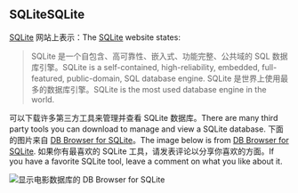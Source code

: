 ## <a name="sqlite"></a><span data-ttu-id="6373a-101">SQLite</span><span class="sxs-lookup"><span data-stu-id="6373a-101">SQLite</span></span>

<span data-ttu-id="6373a-102">[SQLite](https://www.sqlite.org/) 网站上表示：</span><span class="sxs-lookup"><span data-stu-id="6373a-102">The [SQLite](https://www.sqlite.org/) website states:</span></span>

> <span data-ttu-id="6373a-103">SQLite 是一个自包含、高可靠性、嵌入式、功能完整、公共域的 SQL 数据库引擎。</span><span class="sxs-lookup"><span data-stu-id="6373a-103">SQLite is a self-contained, high-reliability, embedded, full-featured, public-domain, SQL database engine.</span></span> <span data-ttu-id="6373a-104">SQLite 是世界上使用最多的数据库引擎。</span><span class="sxs-lookup"><span data-stu-id="6373a-104">SQLite is the most used database engine in the world.</span></span>

<span data-ttu-id="6373a-105">可以下载许多第三方工具来管理并查看 SQLite 数据库。</span><span class="sxs-lookup"><span data-stu-id="6373a-105">There are many third party tools you can download to manage and view a SQLite database.</span></span> <span data-ttu-id="6373a-106">下面的图片来自 [DB Browser for SQLite](http://sqlitebrowser.org/)。</span><span class="sxs-lookup"><span data-stu-id="6373a-106">The image below is from [DB Browser for SQLite](http://sqlitebrowser.org/).</span></span> <span data-ttu-id="6373a-107">如果你有最喜欢的 SQLite 工具，请发表评论以分享你喜欢的方面。</span><span class="sxs-lookup"><span data-stu-id="6373a-107">If you have a favorite SQLite tool, leave a comment on what you like about it.</span></span>

![显示电影数据库的 DB Browser for SQLite](~/tutorials/first-mvc-app-xplat/working-with-sql/_static/dbb.png)
